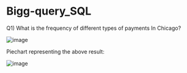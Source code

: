 # Bigg-query_SQL

Q1) What is the frequency of different types of payments In Chicago?

![image](https://user-images.githubusercontent.com/100786231/156534415-c7474d5e-f6be-42fd-b603-f61cc3976977.png)

Piechart representing the above result:

![image](https://user-images.githubusercontent.com/100786231/156534985-fdef05f2-a124-4d73-bda5-06a27c3eb1cb.png)
